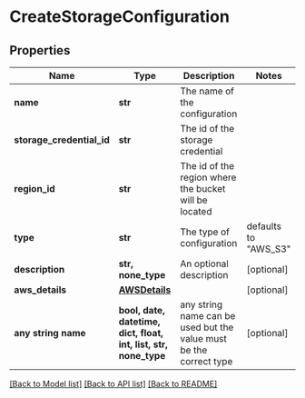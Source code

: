 # CreateStorageConfiguration


## Properties
Name | Type | Description | Notes
------------ | ------------- | ------------- | -------------
**name** | **str** | The name of the configuration | 
**storage_credential_id** | **str** | The id of the storage credential | 
**region_id** | **str** | The id of the region where the bucket will be located | 
**type** | **str** | The type of configuration | defaults to "AWS_S3"
**description** | **str, none_type** | An optional description | [optional] 
**aws_details** | [**AWSDetails**](AWSDetails.md) |  | [optional] 
**any string name** | **bool, date, datetime, dict, float, int, list, str, none_type** | any string name can be used but the value must be the correct type | [optional]

[[Back to Model list]](../README.md#documentation-for-models) [[Back to API list]](../README.md#documentation-for-api-endpoints) [[Back to README]](../README.md)


